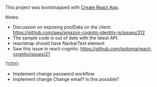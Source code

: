 This project was bootstrapped with [Create React App](https://github.com/facebookincubator/create-react-app).

Notes:
* Discussion on exposing poolData on the client: https://github.com/aws/amazon-cognito-identity-js/issues/312
* The sample code is out of date with the latest API.
* reactstrap should have NavbarText element
* Saw this issue in react-cognito: https://github.com/isotoma/react-cognito/issues/21

TODO:

* Implement change password workflow
* Implement change Change email? Is this possible?

